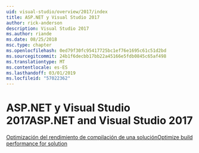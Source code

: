 ```yaml
---
uid: visual-studio/overview/2017/index
title: ASP.NET y Visual Studio 2017
author: rick-anderson
description: Visual Studio 2017
ms.author: riande
ms.date: 08/25/2018
msc.type: chapter
ms.openlocfilehash: 0ed79f30fc95417725bc1ef76e1695c61c51d2bd
ms.sourcegitcommit: 24b1f6decbb17bb22a45166e5fdb0845c65af498
ms.translationtype: MT
ms.contentlocale: es-ES
ms.lasthandoff: 03/01/2019
ms.locfileid: "57022362"
---
```

<a name="aspnet-and-visual-studio-2017"></a><span data-ttu-id="7baec-103">ASP.NET y Visual Studio 2017</span><span class="sxs-lookup"><span data-stu-id="7baec-103">ASP.NET and Visual Studio 2017</span></span>
====================

[<span data-ttu-id="7baec-104">Optimización del rendimiento de compilación de una solución</span><span class="sxs-lookup"><span data-stu-id="7baec-104">Optimize build performance for solution</span></span>](xref:visual-studio/overview/2017/optimize-build-perf)